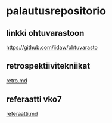 # palautusrepositorio

## linkki ohtuvarastoon
https://github.com/iidaw/ohtuvarasto



## retrospektiivitekniikat
[retro.md](https://github.com/iidaw/palautusrepositorio/blob/main/viikko4/retro.md)


## referaatti vko7
[referaatti.md](https://github.com/iidaw/palautusrepositorio/blob/main/viikko7/referaatti.md)
